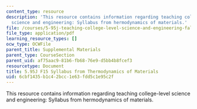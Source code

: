 ```yaml
---
content_type: resource
description: 'This resource contains information regarding teaching college-level
  science and engineering: Syllabus from hermodynamics of materials.'
file: /courses/5-95j-teaching-college-level-science-and-engineering-fall-2015/6cbf1435b1c42bcc1e63fdd5c1e95c2f_MIT5_95JF15_thermo_syllabus3.pdf
file_type: application/pdf
learning_resource_types: []
ocw_type: OCWFile
parent_title: Supplemental Materials
parent_type: CourseSection
parent_uid: af75aac9-81b6-fb68-76e9-d5bb4b8fcef3
resourcetype: Document
title: 5.95J F15 Syllabus from Thermodynamics of Materials
uid: 6cbf1435-b1c4-2bcc-1e63-fdd5c1e95c2f
---
```

This resource contains information regarding teaching college-level science and engineering: Syllabus from hermodynamics of materials.

